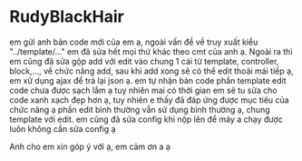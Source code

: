 # RudyBlackHair

em gửi anh bản code mới của em ạ, ngoài vấn đề về truy xuất kiểu "../template/..." em đã sửa hết mọi thứ khác theo cmt của anh ạ.
Ngoài ra thì em cũng đã sửa gộp add với edit vào chung 1 cái từ template, controller, block,...,
về chức năng add, sau khi add xong sẽ có thể edit thoải mái tiếp ạ, em xử dụng ajax để trả lại json ạ.
em tự nhận bản code phần template edit code chưa được sạch lắm ạ tuy nhiên mai có thời gian em sẽ tu sửa cho code xanh xạch đẹp hơn ạ, tuy nhiên e thấy đã đáp ứng được mục tiêu của chức năng ạ
phần edit bình thường vẫn sử dụng bình thường ạ, chung template với edit.
em cũng đã sửa config khi nộp lên để máy a chạy được luôn không cần sửa config ạ

Anh cho em xin góp ý với ạ, em cảm ơn a ạ
